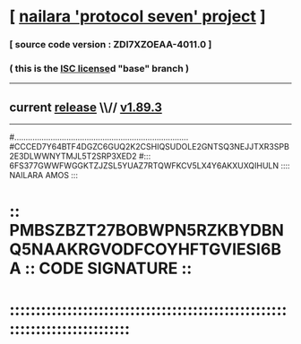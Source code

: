 
# [ [nailara 'protocol seven' project](http://nailara.network/) ]

### [ source code version : ZDI7XZOEAA-4011.0 ]

### ( this is the [ISC license](license)d "base" branch )
---
## current [release](https://github.com/nailara-technologies/protocol-7/releases) \\\\// [v1.89.3](https://github.com/nailara-technologies/protocol-7/releases/tag/v1.89.3)
---

#.............................................................................
#CCCED7Y64BTF4DGZC6GUQ2K2CSHIQSUDOLE2GNTSQ3NEJJTXR3SPB2E3DLWWNYTMJL5T2SRP3XED2
#::: 6FS377GWWFWGGKTZJZSL5YUAZ7RTQWFKCV5LX4Y6AKXUXQIHULN :::: NAILARA AMOS :::
# :: PMBSZBZT27BOBWPN5RZKBYDBNQ5NAAKRGVODFCOYHFTGVIESI6BA :: CODE SIGNATURE ::
# ::::::::::::::::::::::::::::::::::::::::::::::::::::::::::::::::::::::::::::
